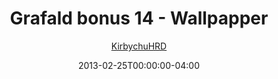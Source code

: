 ---
title: "Grafald bonus 14 - Wallpapper"
type: "image"
date: 2013-02-25T00:00:00-04:00
draft: false
categories:
- comics
- collaborations
tags:
- grafald
image_path: "../img/2013/bonus_14.jpg"
alt_text: ""
author: "[KirbychuHRD](https://cohost.org/KirbychuHRD)"
---